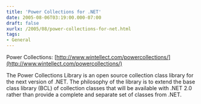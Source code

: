```yaml
---
title: 'Power Collections for .NET'
date: 2005-08-06T03:19:00.000-07:00
draft: false
xurlx: /2005/08/power-collections-for-net.html
tags: 
- General
---
```


Power Collections: [http://www.wintellect.com/powercollections/](http://www.wintellect.com/powercollections/)

The Power Collections Library is an open source collection class library for the next version of .NET. The philosophy of the library is to extend the base class library (BCL) of collection classes that will be available with .NET 2.0 rather than provide a complete and separate set of classes from .NET.